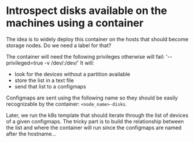 # Introspect disks available on the machines using a container

The idea is to widely deploy this container on the hosts that should become storage nodes.
Do we need a label for that?

The container will need the following privileges otherwise will fail: '--privileged=true -v /dev/:/dev/'
It will:
  * look for the devices without a partition available
  * store the list in a text file
  * send that list to a configmaps

Configmaps are sent using the following name so they should be easily recognizable by the container: `<node_name>-disks`.

Later, we run the k8s template that should iterate through the list of devices of a given configmaps.
The tricky part is to build the relationship between the list and where the container will run since the configmaps are named after the hostname...
